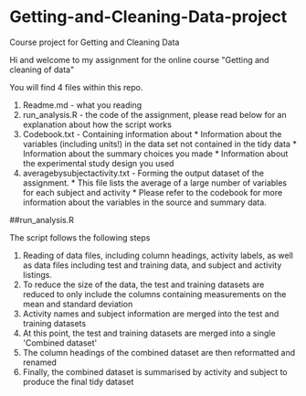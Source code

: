 # Getting-and-Cleaning-Data-project
Course project for Getting and Cleaning Data

Hi and welcome to my assignment for the online course "Getting and cleaning of data"

You will find 4 files within this repo. 
  1. Readme.md - what you reading 
  2. run_analysis.R - the code of the assignment, please read below for an explanation about how the script works
  3. Codebook.txt - Containing information about 
    * Information about the variables (including units!) in the data set not contained in the tidy data
    * Information about the summary choices you made
    * Information about the experimental study design you used
  4. averagebysubjectactivity.txt - Forming the output dataset of the assignment. 
    * This file lists the average of a large number of variables for each subject and activity
    * Please refer to the codebook for more information about the variables in the source and summary data.

  ##run_analysis.R
  
The script follows the following steps 

1. Reading of data files, including column headings, activity labels, as well as data files including test and training data, and subject and activity listings.
2. To reduce the size of the data, the test and training datasets are reduced to only include the columns containing measurements on the mean and standard deviation
3. Activity names and subject information are merged into the test and training datasets 
4. At this point, the test and training datasets are merged into a single 'Combined dataset'
5. The column headings of the combined dataset are then reformatted and renamed  
6. Finally, the combined dataset is summarised by activity and subject to produce the final tidy dataset 



